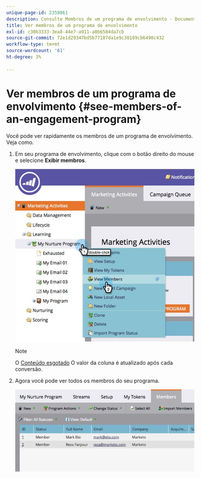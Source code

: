 ```yaml
---
unique-page-id: 2359861
description: Consulte Membros de um programa de envolvimento - Documentos da Marketo - Documentação do produto
title: Ver membros de um programa de envolvimento
exl-id: c30b3333-3ea8-44e7-a911-a0b6584da7cb
source-git-commit: 72e1d29347bd5b77107da1e9c30169cb6490c432
workflow-type: tm+mt
source-wordcount: '61'
ht-degree: 3%

---
```


# Ver membros de um programa de envolvimento {#see-members-of-an-engagement-program}

Você pode ver rapidamente os membros de um programa de envolvimento. Veja como.

1. Em seu programa de envolvimento, clique com o botão direito do mouse e selecione **Exibir membros**.

   ![](assets/membersofengagement.jpg)

   >[!NOTE]
   >
   >O  [Conteúdo esgotado](/help/marketo/product-docs/email-marketing/drip-nurturing/creating-an-engagement-program/understanding-engagement-programs.md) O valor da coluna é atualizado após cada conversão.

1. Agora você pode ver todos os membros do seu programa.

   ![](assets/image2014-9-15-17-3a17-3a26.png)
